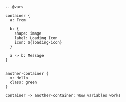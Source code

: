 ```d2 width=200 height=100 title="This is a diagram" alt="This is a description"
  ...@vars

  container {
    a: From 

    b: {
      shape: image
      label: Loading Icon 
      icon: ${loading-icon}
    }

    a -> b: Message
  }


  another-container {
    x: Hello
    class: green
  }

  container -> another-container: Wow variables works
```
